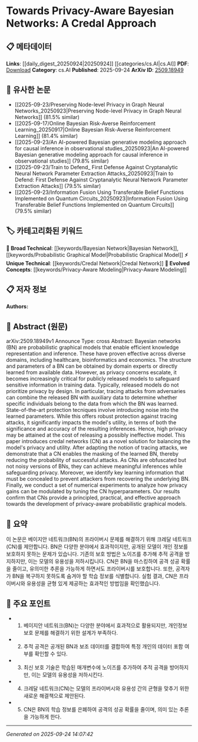 <!-- KEYWORD_LINKING_METADATA:
{
  "processed_timestamp": "2025-09-24T14:07:42.994137",
  "vocabulary_version": "1.0",
  "selected_keywords": [
    "Bayesian Network",
    "Credal Network",
    "Probabilistic Graphical Model",
    "Privacy-Aware Modeling"
  ],
  "rejected_keywords": [],
  "similarity_scores": {
    "Bayesian Network": 0.85,
    "Credal Network": 0.78,
    "Probabilistic Graphical Model": 0.8,
    "Privacy-Aware Modeling": 0.77
  },
  "extraction_method": "AI_prompt_based",
  "budget_applied": true,
  "candidates_json": {
    "candidates": [
      {
        "surface": "Bayesian networks",
        "canonical": "Bayesian Network",
        "aliases": [
          "BN"
        ],
        "category": "broad_technical",
        "rationale": "Bayesian Networks are a foundational concept in probabilistic graphical models, essential for linking with related technical domains.",
        "novelty_score": 0.45,
        "connectivity_score": 0.88,
        "specificity_score": 0.7,
        "link_intent_score": 0.85
      },
      {
        "surface": "credal networks",
        "canonical": "Credal Network",
        "aliases": [
          "CN"
        ],
        "category": "unique_technical",
        "rationale": "Credal Networks are introduced as a novel approach for privacy-aware modeling, making them a unique and specific concept in this context.",
        "novelty_score": 0.75,
        "connectivity_score": 0.6,
        "specificity_score": 0.8,
        "link_intent_score": 0.78
      },
      {
        "surface": "probabilistic graphical models",
        "canonical": "Probabilistic Graphical Model",
        "aliases": [
          "PGM"
        ],
        "category": "broad_technical",
        "rationale": "Probabilistic Graphical Models form the basis of Bayesian Networks and are crucial for understanding the paper's context.",
        "novelty_score": 0.4,
        "connectivity_score": 0.85,
        "specificity_score": 0.65,
        "link_intent_score": 0.8
      },
      {
        "surface": "privacy-aware",
        "canonical": "Privacy-Aware Modeling",
        "aliases": [
          "Privacy-Aware"
        ],
        "category": "evolved_concepts",
        "rationale": "Privacy-Aware Modeling is a key theme in the paper, linking privacy concerns with technical modeling approaches.",
        "novelty_score": 0.68,
        "connectivity_score": 0.75,
        "specificity_score": 0.72,
        "link_intent_score": 0.77
      }
    ],
    "ban_list_suggestions": [
      "tracing attacks",
      "numerical experiments"
    ]
  },
  "decisions": [
    {
      "candidate_surface": "Bayesian networks",
      "resolved_canonical": "Bayesian Network",
      "decision": "linked",
      "scores": {
        "novelty": 0.45,
        "connectivity": 0.88,
        "specificity": 0.7,
        "link_intent": 0.85
      }
    },
    {
      "candidate_surface": "credal networks",
      "resolved_canonical": "Credal Network",
      "decision": "linked",
      "scores": {
        "novelty": 0.75,
        "connectivity": 0.6,
        "specificity": 0.8,
        "link_intent": 0.78
      }
    },
    {
      "candidate_surface": "probabilistic graphical models",
      "resolved_canonical": "Probabilistic Graphical Model",
      "decision": "linked",
      "scores": {
        "novelty": 0.4,
        "connectivity": 0.85,
        "specificity": 0.65,
        "link_intent": 0.8
      }
    },
    {
      "candidate_surface": "privacy-aware",
      "resolved_canonical": "Privacy-Aware Modeling",
      "decision": "linked",
      "scores": {
        "novelty": 0.68,
        "connectivity": 0.75,
        "specificity": 0.72,
        "link_intent": 0.77
      }
    }
  ]
}
-->

# Towards Privacy-Aware Bayesian Networks: A Credal Approach

## 📋 메타데이터

**Links**: [[daily_digest_20250924|20250924]] [[categories/cs.AI|cs.AI]]
**PDF**: [Download](https://arxiv.org/pdf/2509.18949.pdf)
**Category**: cs.AI
**Published**: 2025-09-24
**ArXiv ID**: [2509.18949](https://arxiv.org/abs/2509.18949)

## 🔗 유사한 논문
- [[2025-09-23/Preserving Node-level Privacy in Graph Neural Networks_20250923|Preserving Node-level Privacy in Graph Neural Networks]] (81.5% similar)
- [[2025-09-17/Online Bayesian Risk-Averse Reinforcement Learning_20250917|Online Bayesian Risk-Averse Reinforcement Learning]] (81.4% similar)
- [[2025-09-23/An AI-powered Bayesian generative modeling approach for causal inference in observational studies_20250923|An AI-powered Bayesian generative modeling approach for causal inference in observational studies]] (79.8% similar)
- [[2025-09-23/Train to Defend_ First Defense Against Cryptanalytic Neural Network Parameter Extraction Attacks_20250923|Train to Defend: First Defense Against Cryptanalytic Neural Network Parameter Extraction Attacks]] (79.5% similar)
- [[2025-09-23/Information Fusion Using Transferable Belief Functions Implemented on Quantum Circuits_20250923|Information Fusion Using Transferable Belief Functions Implemented on Quantum Circuits]] (79.5% similar)

## 🏷️ 카테고리화된 키워드
**🧠 Broad Technical**: [[keywords/Bayesian Network|Bayesian Network]], [[keywords/Probabilistic Graphical Model|Probabilistic Graphical Model]]
**⚡ Unique Technical**: [[keywords/Credal Network|Credal Network]]
**🚀 Evolved Concepts**: [[keywords/Privacy-Aware Modeling|Privacy-Aware Modeling]]

## 📋 저자 정보

**Authors:** 

## 📄 Abstract (원문)

arXiv:2509.18949v1 Announce Type: cross 
Abstract: Bayesian networks (BN) are probabilistic graphical models that enable efficient knowledge representation and inference. These have proven effective across diverse domains, including healthcare, bioinformatics and economics. The structure and parameters of a BN can be obtained by domain experts or directly learned from available data. However, as privacy concerns escalate, it becomes increasingly critical for publicly released models to safeguard sensitive information in training data. Typically, released models do not prioritize privacy by design. In particular, tracing attacks from adversaries can combine the released BN with auxiliary data to determine whether specific individuals belong to the data from which the BN was learned. State-of-the-art protection tecniques involve introducing noise into the learned parameters. While this offers robust protection against tracing attacks, it significantly impacts the model's utility, in terms of both the significance and accuracy of the resulting inferences. Hence, high privacy may be attained at the cost of releasing a possibly ineffective model. This paper introduces credal networks (CN) as a novel solution for balancing the model's privacy and utility. After adapting the notion of tracing attacks, we demonstrate that a CN enables the masking of the learned BN, thereby reducing the probability of successful attacks. As CNs are obfuscated but not noisy versions of BNs, they can achieve meaningful inferences while safeguarding privacy. Moreover, we identify key learning information that must be concealed to prevent attackers from recovering the underlying BN. Finally, we conduct a set of numerical experiments to analyze how privacy gains can be modulated by tuning the CN hyperparameters. Our results confirm that CNs provide a principled, practical, and effective approach towards the development of privacy-aware probabilistic graphical models.

## 📝 요약

이 논문은 베이지안 네트워크(BN)의 프라이버시 문제를 해결하기 위해 크레달 네트워크(CN)를 제안합니다. BN은 다양한 분야에서 효과적이지만, 공개된 모델이 개인 정보를 보호하지 못하는 문제가 있습니다. 기존의 보호 방법은 노이즈를 추가해 추적 공격을 방지하지만, 이는 모델의 유용성을 저하시킵니다. CN은 BN을 마스킹하여 공격 성공 확률을 줄이고, 유의미한 추론을 가능하게 하면서도 프라이버시를 보호합니다. 또한, 공격자가 BN을 복구하지 못하도록 숨겨야 할 학습 정보를 식별합니다. 실험 결과, CN은 프라이버시와 유용성을 균형 있게 제공하는 효과적인 방법임을 확인했습니다.

## 🎯 주요 포인트

- 1. 베이지안 네트워크(BN)는 다양한 분야에서 효과적으로 활용되지만, 개인정보 보호 문제를 해결하기 위한 설계가 부족하다.
- 2. 추적 공격은 공개된 BN과 보조 데이터를 결합하여 특정 개인의 데이터 포함 여부를 확인할 수 있다.
- 3. 최신 보호 기술은 학습된 매개변수에 노이즈를 추가하여 추적 공격을 방어하지만, 이는 모델의 유용성을 저하시킨다.
- 4. 크레달 네트워크(CN)는 모델의 프라이버시와 유용성 간의 균형을 맞추기 위한 새로운 해결책으로 제안된다.
- 5. CN은 BN의 학습 정보를 은폐하여 공격의 성공 확률을 줄이며, 의미 있는 추론을 가능하게 한다.


---

*Generated on 2025-09-24 14:07:42*